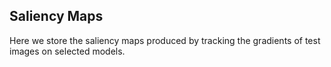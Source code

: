## Saliency Maps

Here we store the saliency maps produced by tracking the gradients of test images on selected models.